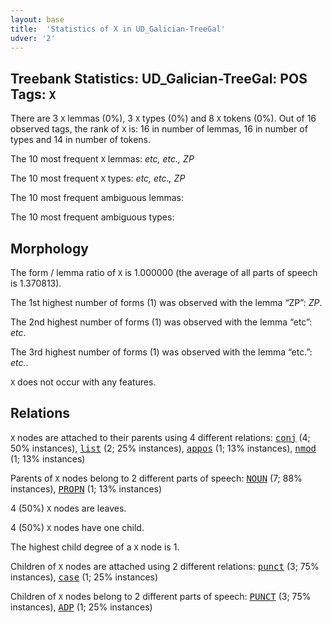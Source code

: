 ```yaml
---
layout: base
title:  'Statistics of X in UD_Galician-TreeGal'
udver: '2'
---
```


## Treebank Statistics: UD_Galician-TreeGal: POS Tags: `X`

There are 3 `X` lemmas (0%), 3 `X` types (0%) and 8 `X` tokens (0%).
Out of 16 observed tags, the rank of `X` is: 16 in number of lemmas, 16 in number of types and 14 in number of tokens.

The 10 most frequent `X` lemmas: <em>etc, etc., ZP</em>

The 10 most frequent `X` types:  <em>etc, etc., ZP</em>

The 10 most frequent ambiguous lemmas: 

The 10 most frequent ambiguous types:  



## Morphology

The form / lemma ratio of `X` is 1.000000 (the average of all parts of speech is 1.370813).

The 1st highest number of forms (1) was observed with the lemma “ZP”: <em>ZP</em>.

The 2nd highest number of forms (1) was observed with the lemma “etc”: <em>etc</em>.

The 3rd highest number of forms (1) was observed with the lemma “etc.”: <em>etc.</em>.

`X` does not occur with any features.


## Relations

`X` nodes are attached to their parents using 4 different relations: <tt><a href="gl_treegal-dep-conj.html">conj</a></tt> (4; 50% instances), <tt><a href="gl_treegal-dep-list.html">list</a></tt> (2; 25% instances), <tt><a href="gl_treegal-dep-appos.html">appos</a></tt> (1; 13% instances), <tt><a href="gl_treegal-dep-nmod.html">nmod</a></tt> (1; 13% instances)

Parents of `X` nodes belong to 2 different parts of speech: <tt><a href="gl_treegal-pos-NOUN.html">NOUN</a></tt> (7; 88% instances), <tt><a href="gl_treegal-pos-PROPN.html">PROPN</a></tt> (1; 13% instances)

4 (50%) `X` nodes are leaves.

4 (50%) `X` nodes have one child.

The highest child degree of a `X` node is 1.

Children of `X` nodes are attached using 2 different relations: <tt><a href="gl_treegal-dep-punct.html">punct</a></tt> (3; 75% instances), <tt><a href="gl_treegal-dep-case.html">case</a></tt> (1; 25% instances)

Children of `X` nodes belong to 2 different parts of speech: <tt><a href="gl_treegal-pos-PUNCT.html">PUNCT</a></tt> (3; 75% instances), <tt><a href="gl_treegal-pos-ADP.html">ADP</a></tt> (1; 25% instances)

